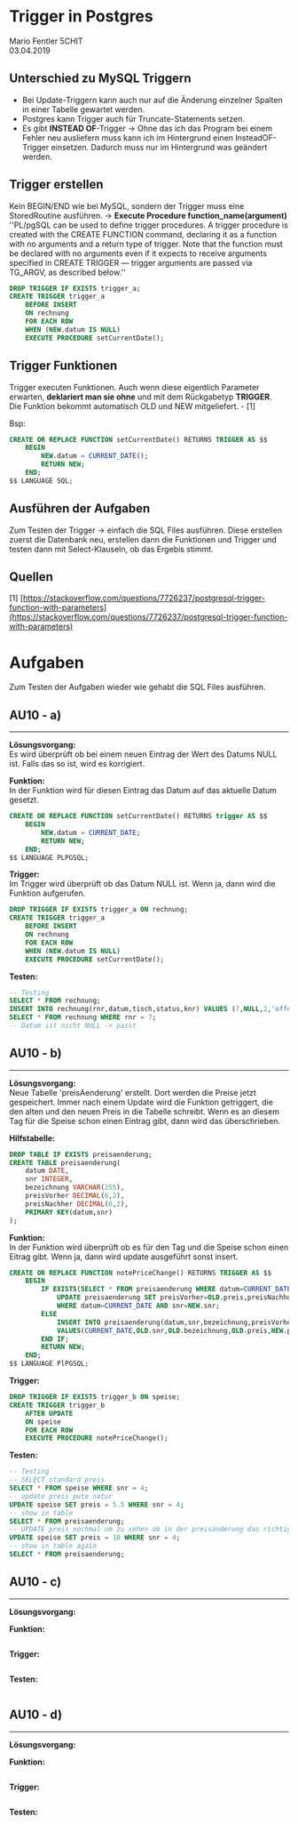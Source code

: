 # Trigger in Postgres
Mario Fentler 5CHIT  
03.04.2019  

## Unterschied zu MySQL Triggern
- Bei Update-Triggern kann auch nur auf die Änderung einzelner Spalten in einer Tabelle gewartet werden.  
- Postgres kann Trigger auch für Truncate-Statements setzen.
- Es gibt __INSTEAD OF__-Trigger -> Ohne das ich das Program bei einem Fehler neu ausliefern muss kann ich im Hintergrund einen InsteadOF-Trigger einsetzen. Dadurch muss nur im Hintergrund was geändert werden.

## Trigger erstellen
Kein BEGIN/END wie bei MySQL, sondern der Trigger muss eine StoredRoutine ausführen. -> __Execute Procedure function_name(argument)__  
''PL/pgSQL can be used to define trigger procedures. A trigger procedure is created with the CREATE FUNCTION command, declaring it as a function with no arguments and a return type of trigger. Note that the function must be declared with no arguments even if it expects to receive arguments specified in CREATE TRIGGER — trigger arguments are passed via TG_ARGV, as described below.''

```SQL
DROP TRIGGER IF EXISTS trigger_a;
CREATE TRIGGER trigger_a
    BEFORE INSERT
    ON rechnung
    FOR EACH ROW
    WHEN (NEW.datum IS NULL)
    EXECUTE PROCEDURE setCurrentDate();
```

## Trigger Funktionen
Trigger executen Funktionen. Auch wenn diese eigentlich Parameter erwarten, __deklariert man sie ohne__ und mit dem Rückgabetyp __TRIGGER__.  
Die Funktion bekommt automatisch OLD und NEW mitgeliefert. - [1]

Bsp:  
```SQL
CREATE OR REPLACE FUNCTION setCurrentDate() RETURNS TRIGGER AS $$
    BEGIN
        NEW.datum = CURRENT_DATE();
        RETURN NEW;
    END;
$$ LANGUAGE SQL;
```

## Ausführen der Aufgaben
Zum Testen der Trigger -> einfach die SQL Files ausführen. Diese erstellen zuerst die Datenbank neu, erstellen dann die Funktionen und Trigger und testen dann mit Select-Klauseln, ob das Ergebis stimmt.

## Quellen
[1] [https://stackoverflow.com/questions/7726237/postgresql-trigger-function-with-parameters](https://stackoverflow.com/questions/7726237/postgresql-trigger-function-with-parameters)

# Aufgaben
Zum Testen der Aufgaben wieder wie gehabt die SQL Files ausführen.

## AU10 - a)
---
__Lösungsvorgang:__  
Es wird überprüft ob bei einem neuen Eintrag der Wert des Datums NULL ist. Falls das so ist, wird es korrigiert.

__Funktion:__  
In der Funktion wird für diesen Eintrag das Datum auf das aktuelle Datum gesetzt.
```sql
CREATE OR REPLACE FUNCTION setCurrentDate() RETURNS trigger AS $$
    BEGIN
        NEW.datum = CURRENT_DATE;
        RETURN NEW;
    END;
$$ LANGUAGE PLPGSQL;
```

__Trigger:__  
Im Trigger wird überprüft ob das Datum NULL ist. Wenn ja, dann wird die Funktion aufgerufen. 
```SQL
DROP TRIGGER IF EXISTS trigger_a ON rechnung;
CREATE TRIGGER trigger_a
    BEFORE INSERT
    ON rechnung
    FOR EACH ROW
    WHEN (NEW.datum IS NULL)
    EXECUTE PROCEDURE setCurrentDate();
```

__Testen:__  
```SQL
-- Testing
SELECT * FROM rechnung;
INSERT INTO rechnung(rnr,datum,tisch,status,knr) VALUES (7,NULL,2,'offen',1);
SELECT * FROM rechnung WHERE rnr = 7;
-- Datum ist nicht NULL -> passt
```

## AU10 - b)
---
__Lösungsvorgang:__  
Neue Tabelle 'preisAenderung' erstellt. Dort werden die Preise jetzt gespeichert. Immer nach einem Update wird die Funktion getriggert, die den alten und den neuen Preis in die Tabelle schreibt. Wenn es an diesem Tag für die Speise schon einen Eintrag gibt, dann wird das überschrieben.

__Hilfstabelle:__
```SQL
DROP TABLE IF EXISTS preisaenderung;
CREATE TABLE preisaenderung(
    datum DATE,
    snr INTEGER,
    bezeichnung VARCHAR(255),
    preisVorher DECIMAL(6,2),
    preisNachher DECIMAL(6,2),
    PRIMARY KEY(datum,snr)
);
```

__Funktion:__  
In der Funktion wird überprüft ob es für den Tag und die Speise schon einen Eitrag gibt. Wenn ja, dann wird update ausgeführt sonst insert.
```sql
CREATE OR REPLACE FUNCTION notePriceChange() RETURNS TRIGGER AS $$
    BEGIN
        IF EXISTS(SELECT * FROM preisaenderung WHERE datum=CURRENT_DATE) THEN
            UPDATE preisaenderung SET preisVorher=OLD.preis,preisNachher=NEW.preis
            WHERE datum=CURRENT_DATE AND snr=NEW.snr;
        ELSE
            INSERT INTO preisaenderung(datum,snr,bezeichnung,preisVorher,preisNachher) 
            VALUES(CURRENT_DATE,OLD.snr,OLD.bezeichnung,OLD.preis,NEW.preis);
        END IF;
        RETURN NEW;
    END;
$$ LANGUAGE PlPGSQL;
```

__Trigger:__ 
```SQL
DROP TRIGGER IF EXISTS trigger_b ON speise;
CREATE TRIGGER trigger_b
    AFTER UPDATE
    ON speise
    FOR EACH ROW
    EXECUTE PROCEDURE notePriceChange();
```

__Testen:__
```sql
-- Testing
-- SELECT standard preis
SELECT * FROM speise WHERE snr = 4;
-- update preis pute natur
UPDATE speise SET preis = 5.5 WHERE snr = 4;
-- show in table
SELECT * FROM preisaenderung;
-- UPDATE preis nochmal um zu sehen ob in der preisänderung das richtige gespeichert wurde
UPDATE speise SET preis = 10 WHERE snr = 4;
-- show in table again
SELECT * FROM preisaenderung;
```

## AU10 - c)
---
__Lösungsvorgang:__  


__Funktion:__
```sql
```

__Trigger:__ 
```SQL
```

__Testen:__
```sql
```

## AU10 - d)
---
__Lösungsvorgang:__  


__Funktion:__
```sql
```

__Trigger:__ 
```SQL
```

__Testen:__
```sql
```